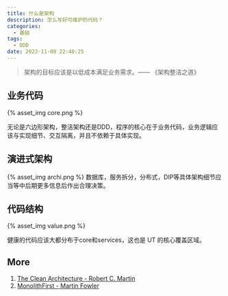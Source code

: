 ```yaml
---
title: 什么是架构
description: 怎么写好可维护的代码？
categories:
  - 基础
tags:
  - DDD
date: 2022-11-08 22:40:25
---
```


> 架构的目标应该是以低成本满足业务需求。—— 《架构整洁之道》

## 业务代码

{% asset_img core.png %}

无论是六边形架构，整洁架构还是DDD，程序的核心在于业务代码，业务逻辑应该与实现细节、交互隔离，并且不依赖于具体实现。

## 演进式架构

{% asset_img archi.png %}
数据库，服务拆分，分布式，DIP等具体架构细节应当等中后期更多信息后作出合理决策。

## 代码结构

{% asset_img value.png %}

健康的代码应该大都分布于core和services，这也是 UT 的核心覆盖区域。

## More

1. [The Clean Architecture - Robert C. Martin](https://blog.cleancoder.com/uncle-bob/2012/08/13/the-clean-architecture.html)
2. [MonolithFirst - Martin Fowler](https://martinfowler.com/bliki/MonolithFirst.html)
